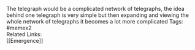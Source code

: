 The telegraph would be a complicated network of telegraphs, the idea behind one telegraph is very simple but then expanding and viewing the whole network of telegraphs it becomes a lot more complicated
Tags: #memex2 <br>
Related Links: <br>
[[Emergence]]
